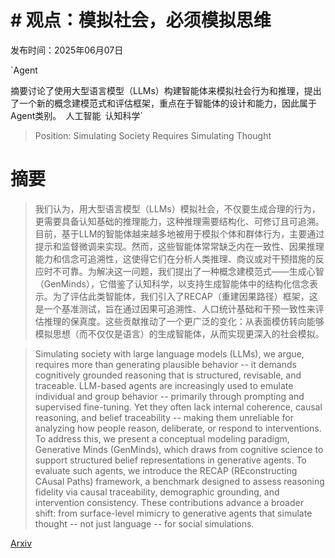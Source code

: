 # # 观点：模拟社会，必须模拟思维

发布时间：2025年06月07日

`Agent

摘要讨论了使用大型语言模型（LLMs）构建智能体来模拟社会行为和推理，提出了一个新的概念建模范式和评估框架，重点在于智能体的设计和能力，因此属于Agent类别。` `人工智能` `认知科学`

> Position: Simulating Society Requires Simulating Thought

# 摘要

> 我们认为，用大型语言模型（LLMs）模拟社会，不仅要生成合理的行为，更需要具备认知基础的推理能力，这种推理需要结构化、可修订且可追溯。目前，基于LLM的智能体越来越多地被用于模拟个体和群体行为，主要通过提示和监督微调来实现。然而，这些智能体常常缺乏内在一致性、因果推理能力和信念可追溯性，这使得它们在分析人类推理、商议或对干预措施的反应时不可靠。为解决这一问题，我们提出了一种概念建模范式——生成心智（GenMinds），它借鉴了认知科学，以支持生成智能体中的结构化信念表示。为了评估此类智能体，我们引入了RECAP（重建因果路径）框架，这是一个基准测试，旨在通过因果可追溯性、人口统计基础和干预一致性来评估推理的保真度。这些贡献推动了一个更广泛的变化：从表面模仿转向能够模拟思想（而不仅仅是语言）的生成智能体，从而实现更深入的社会模拟。

> Simulating society with large language models (LLMs), we argue, requires more than generating plausible behavior -- it demands cognitively grounded reasoning that is structured, revisable, and traceable. LLM-based agents are increasingly used to emulate individual and group behavior -- primarily through prompting and supervised fine-tuning. Yet they often lack internal coherence, causal reasoning, and belief traceability -- making them unreliable for analyzing how people reason, deliberate, or respond to interventions.
  To address this, we present a conceptual modeling paradigm, Generative Minds (GenMinds), which draws from cognitive science to support structured belief representations in generative agents. To evaluate such agents, we introduce the RECAP (REconstructing CAusal Paths) framework, a benchmark designed to assess reasoning fidelity via causal traceability, demographic grounding, and intervention consistency. These contributions advance a broader shift: from surface-level mimicry to generative agents that simulate thought -- not just language -- for social simulations.

[Arxiv](https://arxiv.org/abs/2506.06958)